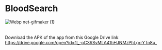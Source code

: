 # BloodSearch
![Webp net-gifmaker (1)](https://user-images.githubusercontent.com/38467102/54339763-c609a580-465b-11e9-9410-561e93c2120e.gif)
<br><r><br><br>
Download the APK of the app from this Google Drive link<br>
https://drive.google.com/open?id=1l_-pC3RSvMLA41hHJNMzPhLgrrYTn8u_

